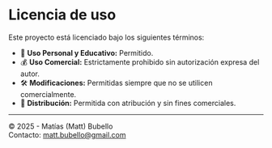 # Licencia de uso

Este proyecto está licenciado bajo los siguientes términos:

- 📎 **Uso Personal y Educativo:** Permitido.
- 💰 **Uso Comercial:** Estrictamente prohibido sin autorización expresa del autor.
- 🛠️ **Modificaciones:** Permitidas siempre que no se utilicen comercialmente.
- 📝 **Distribución:** Permitida con atribución y sin fines comerciales.

---

© 2025 - Matías (Matt) Bubello  
Contacto: matt.bubello@gmail.com

